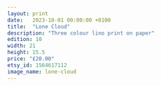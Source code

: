 ```yaml
---
layout: print
date:   2023-10-01 00:00:00 +0100
title:  "Lone Cloud"
description: "Three colour lino print on paper"
edition: 10
width: 21
height: 15.5
price: "£20.00"
etsy_id: 1564617112
image_name: lone-cloud
---
```

